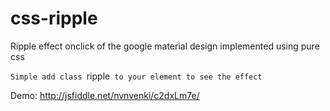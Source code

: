 # css-ripple
Ripple effect onclick of the google material design implemented using pure css

`Simple add class `ripple` to your element to see the effect`

Demo: http://jsfiddle.net/nvnvenki/c2dxLm7e/